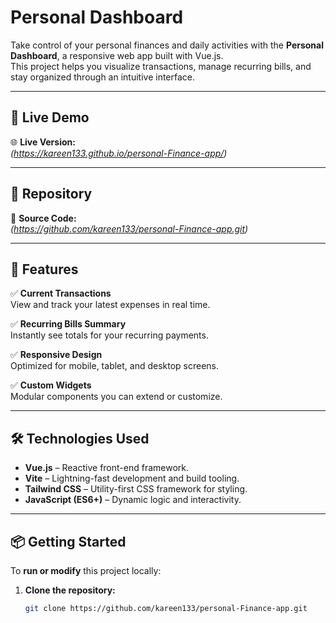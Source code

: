 

# Personal Dashboard

Take control of your personal finances and daily activities with the **Personal Dashboard**, a responsive web app built with Vue.js.  
This project helps you visualize transactions, manage recurring bills, and stay organized through an intuitive interface.

---

## 📸 Live Demo

🌐 **Live Version:**  
*(https://kareen133.github.io/personal-Finance-app/)*

---

## 📂 Repository

🔗 **Source Code:**  
*(https://github.com/kareen133/personal-Finance-app.git)*

---

## 🚀 Features

✅ **Current Transactions**  
View and track your latest expenses in real time.

✅ **Recurring Bills Summary**  
Instantly see totals for your recurring payments.

✅ **Responsive Design**  
Optimized for mobile, tablet, and desktop screens.

✅ **Custom Widgets**  
Modular components you can extend or customize.

---

## 🛠️ Technologies Used

- **Vue.js** – Reactive front-end framework.
- **Vite** – Lightning-fast development and build tooling.
- **Tailwind CSS** – Utility-first CSS framework for styling.
- **JavaScript (ES6+)** – Dynamic logic and interactivity.

---

## 📦 Getting Started

To **run or modify** this project locally:

1. **Clone the repository:**
   ```bash
   git clone https://github.com/kareen133/personal-Finance-app.git
